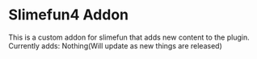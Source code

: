 # Slimefun4 Addon
This is a custom addon for slimefun that adds new content to the plugin.
Currently adds: Nothing(Will update as new things are released)
